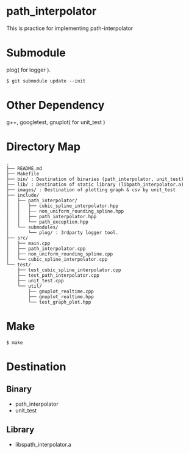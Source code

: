 path_interpolator
===

This is practice for implementing path-interpolator

# Submodule

plog( for logger ).

```
$ git submodule update --init
```

# Other Dependency

g++, googletest, gnuplot( for unit_test )

# Directory Map

```
.
├── README.md
├── Makefile
├── bin/ : Destination of binaries (path_interpolator, unit_test)
├── lib/ : Destination of static library (libpath_interpolator.a)
├── images/ : Destination of plotting graph & csv by unit_test
├── include/
│   ├── path_interpolator/
│   │   ├── cubic_spline_interpolator.hpp
│   │   ├── non_uniform_rounding_spline.hpp
│   │   ├── path_interpolator.hpp
│   │   └── path_exception.hpp
│   └── submodules/
│       └── plog/ : 3rdparty logger tool.
├── src/
│   ├── main.cpp
│   ├── path_interpolator.cpp
│   ├── non_uniform_rounding_spline.cpp
│   └── cubic_spline_interpolator.cpp
└── test/
    ├── test_cubic_spline_interpolator.cpp
    ├── test_path_interpolator.cpp
    ├── unit_test.cpp
    └── util/
        ├── gnuplot_realtime.cpp
        ├── gnuplot_realtime.hpp
        └── test_graph_plot.hpp

```

# Make

```
$ make
```

# Destination

## Binary

- path\_interpolator
- unit\_test

## Library

- libspath\_interpolator.a
